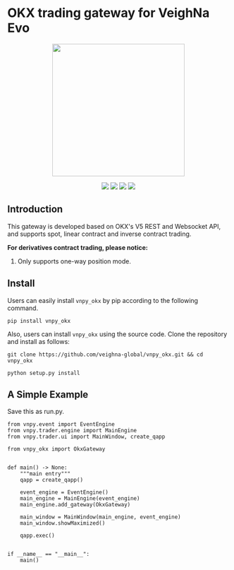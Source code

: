 # OKX trading gateway for VeighNa Evo

<p align="center">
    <img src ="https://github.com/veighna-global/vnpy_evo/blob/dev/logo.png" width="300" height="300"/>
</p>

<p align="center">
    <img src ="https://img.shields.io/badge/version-2025.05.14-blueviolet.svg"/>
    <img src ="https://img.shields.io/badge/platform-windows|linux|macos-yellow.svg"/>
    <img src ="https://img.shields.io/badge/python-3.10|3.11|3.12|3.13-blue.svg" />
    <img src ="https://img.shields.io/github/license/vnpy/vnpy_okx.svg?color=orange"/>
</p>

## Introduction

This gateway is developed based on OKX's V5 REST and Websocket API, and supports spot, linear contract and inverse contract trading.

**For derivatives contract trading, please notice:**

1. Only supports one-way position mode.

## Install

Users can easily install ``vnpy_okx`` by pip according to the following command.

```
pip install vnpy_okx
```

Also, users can install ``vnpy_okx`` using the source code. Clone the repository and install as follows:

```
git clone https://github.com/veighna-global/vnpy_okx.git && cd vnpy_okx

python setup.py install
```

## A Simple Example

Save this as run.py.

```
from vnpy.event import EventEngine
from vnpy.trader.engine import MainEngine
from vnpy.trader.ui import MainWindow, create_qapp

from vnpy_okx import OkxGateway


def main() -> None:
    """main entry"""
    qapp = create_qapp()

    event_engine = EventEngine()
    main_engine = MainEngine(event_engine)
    main_engine.add_gateway(OkxGateway)

    main_window = MainWindow(main_engine, event_engine)
    main_window.showMaximized()

    qapp.exec()


if __name__ == "__main__":
    main()

```
